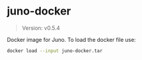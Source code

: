 # juno-docker

> Version: v0.5.4

Docker image for Juno. To load the docker file use:

```bash
docker load --input juno-docker.tar
```
